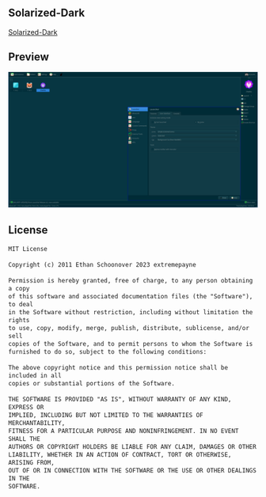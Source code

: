 <!--
SPDX-FileCopyrightText: 2023 extremepayne

SPDX-License-Identifier: CC0-1.0
-->

Solarized-Dark
---
[Solarized-Dark](https://github.com/altercation/solarized)

## Preview
![Solarized-Dark Preview](preview.png)

## License
```
MIT License

Copyright (c) 2011 Ethan Schoonover 2023 extremepayne

Permission is hereby granted, free of charge, to any person obtaining a copy
of this software and associated documentation files (the "Software"), to deal
in the Software without restriction, including without limitation the rights
to use, copy, modify, merge, publish, distribute, sublicense, and/or sell
copies of the Software, and to permit persons to whom the Software is
furnished to do so, subject to the following conditions:

The above copyright notice and this permission notice shall be included in all
copies or substantial portions of the Software.

THE SOFTWARE IS PROVIDED "AS IS", WITHOUT WARRANTY OF ANY KIND, EXPRESS OR
IMPLIED, INCLUDING BUT NOT LIMITED TO THE WARRANTIES OF MERCHANTABILITY,
FITNESS FOR A PARTICULAR PURPOSE AND NONINFRINGEMENT. IN NO EVENT SHALL THE
AUTHORS OR COPYRIGHT HOLDERS BE LIABLE FOR ANY CLAIM, DAMAGES OR OTHER
LIABILITY, WHETHER IN AN ACTION OF CONTRACT, TORT OR OTHERWISE, ARISING FROM,
OUT OF OR IN CONNECTION WITH THE SOFTWARE OR THE USE OR OTHER DEALINGS IN THE
SOFTWARE.
```
